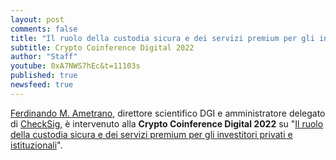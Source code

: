 ```yaml
---
layout: post
comments: false
title: "Il ruolo della custodia sicura e dei servizi premium per gli investitori privati e istituzionali"
subtitle: Crypto Coinference Digital 2022
author: "Staff"
youtube: 0xA7NWS7hEc&t=11103s
published: true
newsfeed: true
---
```

 
[Ferdinando M. Ametrano](https://ametrano.net/),
direttore scientifico DGI e
amministratore delegato di [CheckSig](https://www.checksig.com),
è intervenuto alla **Crypto Coinference Digital 2022** su
"[Il ruolo della custodia sicura e dei servizi premium per gli investitori privati e istituzionali](https://youtu.be/0xA7NWS7hEc&t=11103sY)".
